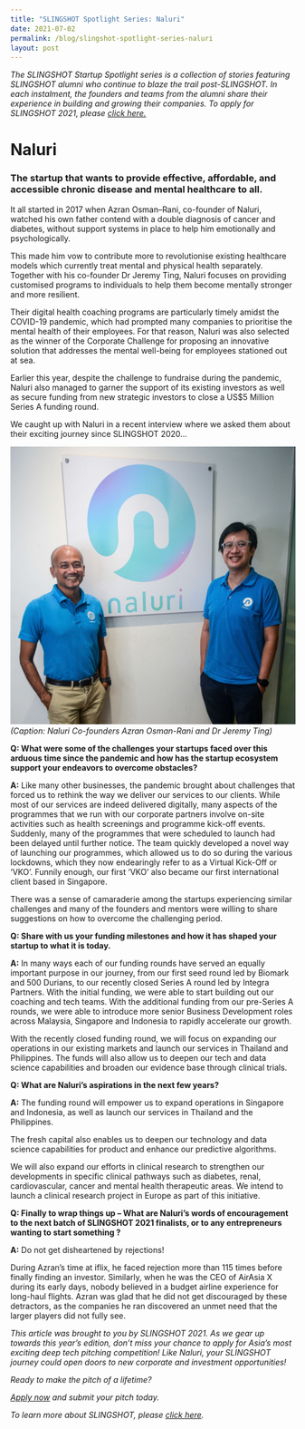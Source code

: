 ```yaml
---
title: "SLINGSHOT Spotlight Series: Naluri"
date: 2021-07-02
permalink: /blog/slingshot-spotlight-series-naluri
layout: post
---
```

*The SLINGSHOT Startup Spotlight series is a collection of stories featuring SLINGSHOT alumni who continue to blaze the trail post-SLINGSHOT. In each instalment, the founders and teams from the alumni share their experience in building and growing their companies. To apply for SLINGSHOT 2021, please [click here.](https://slingshot.agorize.com/2021-edition?t=Wpdpp6Sn_r24kjBBmPXsUg&utm_source=www.switchsg.org&utm_medium=referral&utm_campaign=slingshot2021)*
# Naluri
### The startup that wants to provide effective, affordable, and accessible chronic disease and mental healthcare to all.

It all started in 2017 when Azran Osman–Rani, co-founder of Naluri, watched his own father contend with a double diagnosis of cancer and diabetes, without support systems in place to help him emotionally and psychologically. 

This made him vow to contribute more to revolutionise existing healthcare models which currently treat mental and physical health separately. Together with his co-founder Dr Jeremy Ting, Naluri focuses on providing customised programs to individuals to help them become mentally stronger and more resilient. 

Their digital health coaching programs are particularly timely amidst the COVID-19 pandemic, which had prompted many companies to prioritise the mental health of their employees. For that reason, Naluri was also selected as the winner of the Corporate Challenge for proposing an innovative solution that addresses the mental well-being for employees stationed out at sea. 

Earlier this year, despite the challenge to fundraise during the pandemic, Naluri also managed to garner the support of its existing investors as well as secure funding from new strategic investors to close a US$5 Million Series A funding round. 

We caught up with Naluri in a recent interview where we asked them about their exciting journey since SLINGSHOT 2020…

 ![Naluri Cofounders](/images/SLINGSHOT_Naluri_Cofounders_web.jpg)
*(Caption: Naluri Co-founders Azran Osman-Rani and Dr Jeremy Ting)*

**Q:  What were some of the challenges your startups faced over this arduous time since the pandemic and how has the startup ecosystem support your endeavors to overcome obstacles?**

**A:** Like many other businesses, the pandemic brought about challenges that forced us to rethink the way we deliver our services to our clients. While most of our services are indeed delivered digitally, many aspects of the programmes that we run with our corporate partners involve on-site activities such as health screenings and programme kick-off events. Suddenly, many of the programmes that were scheduled to launch had been delayed until further notice. 
The team quickly developed a novel way of launching our programmes, which allowed us to do so during the various lockdowns, which they now endearingly refer to as a Virtual Kick-Off or ‘VKO’. Funnily enough, our first ‘VKO’ also became our first international client based in Singapore.

There was a sense of camaraderie among the startups experiencing similar challenges and many of the founders and mentors were willing to share suggestions on how to overcome the challenging period.

**Q: Share with us your funding milestones and how it has shaped your startup to what it is today.**

**A:** In many ways each of our funding rounds have served an equally important purpose in our journey, from our first seed round led by Biomark and 500 Durians, to our recently closed Series A round led by Integra Partners.
With the initial funding, we were able to start building out our coaching and tech teams. With the additional funding from our pre-Series A rounds, we were able to introduce more senior Business Development roles across Malaysia, Singapore and Indonesia to rapidly accelerate our growth. 

With the recently closed funding round, we will focus on expanding our operations in our existing markets and launch our services in Thailand and Philippines. The funds will also allow us to deepen our tech and data science capabilities and broaden our evidence base through clinical trials.

**Q: What are Naluri’s aspirations in the next few years?** 

**A:** The funding round will empower us to expand operations in Singapore and Indonesia, as well as launch our services in Thailand and the Philippines.

The fresh capital also enables us to deepen our technology and data science capabilities for product and enhance our predictive algorithms.

We will also expand our efforts in clinical research to strengthen our developments in specific clinical pathways such as diabetes, renal, cardiovascular, cancer and mental health therapeutic areas. We intend to launch a clinical research project in Europe as part of this initiative.

**Q: Finally to wrap things up – What are Naluri’s words of encouragement to the next batch of SLINGSHOT 2021 finalists, or to any entrepreneurs wanting to start something ?**

**A:** Do not get disheartened by rejections! 

During Azran’s time at iflix, he faced rejection more than 115 times before finally finding an investor. Similarly, when he was the CEO of AirAsia X during its early days, nobody believed in a budget airline experience for long-haul flights. Azran was glad that he did not get discouraged by these detractors, as the companies he ran discovered an unmet need that the larger players did not fully see. 

*This article was brought to you by SLINGSHOT 2021. As we gear up towards this year’s edition, don’t miss your chance to apply for Asia’s most exciting deep tech pitching competition! Like Naluri, your SLINGSHOT journey could open doors to new corporate and investment opportunities!*

*Ready to make the pitch of a lifetime?*

*[Apply now](https://slingshot.agorize.com/2021-edition?t=Wpdpp6Sn_r24kjBBmPXsUg&utm_source=www.switchsg.org&utm_medium=referral&utm_campaign=slingshot2021) and submit your pitch today.*

*To learn more about SLINGSHOT, please [click here](/highlights/slingshot/2021/overview).*